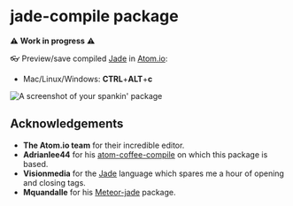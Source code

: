 # jade-compile package

:warning: **Work in progress** :warning:

:eyeglasses: Preview/save compiled [Jade](http://jade-lang.com/) in [Atom.io](https://atom.io):
* Mac/Linux/Windows: **CTRL**+**ALT**+**c**


![A screenshot of your spankin' package](https://avatars3.githubusercontent.com/u/227831?s=460)

## Acknowledgements
* **The Atom.io team** for their incredible editor.
* **Adrianlee44** for his [atom-coffee-compile](https://github.com/adrianlee44/atom-coffee-compile) on which this package is based.
* **Visionmedia** for the [Jade](https://github.com/visionmedia/jade) language which spares me a hour of opening and closing tags.
* **Mquandalle** for his [Meteor-jade](https://github.com/mquandalle/meteor-jade/) package.
